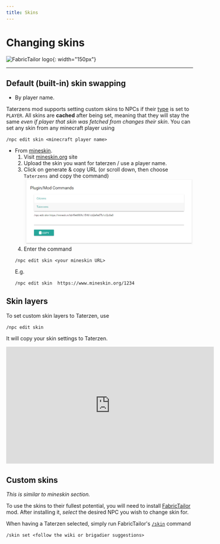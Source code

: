 ```yaml
---
title: Skins
---
```



# Changing skins
![FabricTailor logo](https://cdn.modrinth.com/data/g8w1NapE/icon.png){: width="150px"}

---


## Default (built-in) skin swapping

* By player name.

Taterzens mod supports setting custom skins to NPCs
if their [type](types.md) is set to `PLAYER`.
All skins are **cached** after being set, meaning that they
will stay the same *even if player that skin was fetched from changes their skin*.
You can set any skin from any minecraft player using
```
/npc edit skin <minecraft player name>
```

* From [mineskin](https://www.mineskin.org).
	1. Visit [mineskin.org](https://www.mineskin.org) site
	2. Upload the skin you want for taterzen / use a player name.
	3. Click on generate & copy URL (or scroll down, then choose `Taterzens` and copy the command)
	![Mineskin](../../assets/img/mineskin.png)
	4. Enter the command
	```
	/npc edit skin <your mineskin URL>
	```
	E.g.
	```
	/npc edit skin  https://www.mineskin.org/1234
	```



## Skin layers
To set custom skin layers to Taterzen, use
```
/npc edit skin
```
It will copy your skin settings to Taterzen.

<iframe width="560" height="315" src="https://www.youtube-nocookie.com/embed/GC2O78TZMy4" title="YouTube video player" frameborder="0" allow="accelerometer; autoplay; clipboard-write; encrypted-media; gyroscope; picture-in-picture" allowfullscreen></iframe>

## Custom skins

*This is similar to mineskin section.*


To use the skins to their fullest potential, you will need
to install [FabricTailor](https://modrinth.com/mod/FabricTailor) mod.
After installing it, *select* the desired NPC you wish to change skin for.

When having a Taterzen selected, simply run FabricTailor's [`/skin`](https://github.com/samolego/FabricTailor/wiki) command
```
/skin set <follow the wiki or brigadier suggestions>
```
